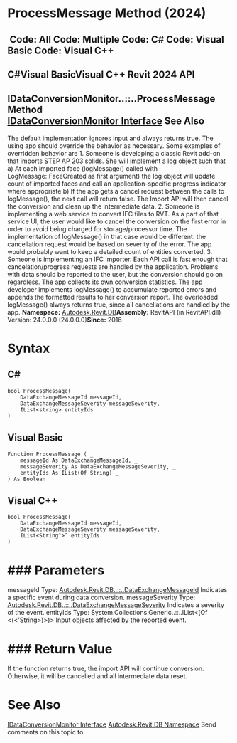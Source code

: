 # ProcessMessage Method (2024)

﻿
 Code: All Code: Multiple Code: C# Code: Visual Basic Code: Visual C++   
---  
C#Visual BasicVisual C++
Revit 2024 API  
---  
IDataConversionMonitor..::..ProcessMessage Method   
[IDataConversionMonitor Interface](7afa9e0c-a245-f215-77fa-9201f25dc6ad.md "IDataConversionMonitor Interface") See Also  
---  
The default implementation ignores input and always returns true. The using app should override the behavior as necessary. Some examples of overridden behavior are 1\. Someone is developing a classic Revit add-on that imports STEP AP 203 solids. She will implement a log object such that a) At each imported face (logMessage() called with LogMessage::FaceCreated as first argument) the log object will update count of imported faces and call an application-specific progress indicator where appropriate b) If the app gets a cancel request between the calls to logMessage(), the next call will return false. The Import API will then cancel the conversion and clean up the intermediate data. 2\. Someone is implementing a web service to convert IFC files to RVT. As a part of that service UI, the user would like to cancel the conversion on the first error in order to avoid being charged for storage/processor time. The implementation of logMessage() in that case would be different: the cancellation request would be based on severity of the error. The app would probably want to keep a detailed count of entities converted. 3\. Someone is implementing an IFC importer. Each API call is fast enough that cancelation/progress requests are handled by the application. Problems with data should be reported to the user, but the conversion should go on regardless. The app collects its own conversion statistics. The app developer implements logMessage() to accumulate reported errors and appends the formatted results to her conversion report. The overloaded logMessage() always returns true, since all cancellations are handled by the app. 
**Namespace:** [Autodesk.Revit.DB](87546ba7-461b-c646-cbb1-2cb8f5bff8b2.md "Autodesk.Revit.DB Namespace")**Assembly:** RevitAPI (in RevitAPI.dll) Version: 24.0.0.0 (24.0.0.0)**Since:** 2016 
# Syntax
C#  
---  
```text
bool ProcessMessage(
	DataExchangeMessageId messageId,
	DataExchangeMessageSeverity messageSeverity,
	IList<string> entityIds
)
```
  
Visual Basic  
---  
```text
Function ProcessMessage ( _
	messageId As DataExchangeMessageId, _
	messageSeverity As DataExchangeMessageSeverity, _
	entityIds As IList(Of String) _
) As Boolean
```
  
Visual C++  
---  
```text
bool ProcessMessage(
	DataExchangeMessageId messageId, 
	DataExchangeMessageSeverity messageSeverity, 
	IList<String^>^ entityIds
)
```
  
# ### Parameters
messageId
    Type: [Autodesk.Revit.DB..::..DataExchangeMessageId](f8f4737f-8c74-7c67-4669-ddddd2ccde1d.md "DataExchangeMessageId Enumeration") Indicates a specific event during data conversion. 
messageSeverity
    Type: [Autodesk.Revit.DB..::..DataExchangeMessageSeverity](58faa4d4-5f07-500e-e6e4-477c4449a0cd.md "DataExchangeMessageSeverity Enumeration") Indicates a severity of the event. 
entityIds
    Type: System.Collections.Generic..::..IList<(Of <(<'String>)>)> Input objects affected by the reported event. 
# ### Return Value
If the function returns true, the import API will continue conversion. Otherwise, it will be cancelled and all intermediate data reset. 
# See Also
[IDataConversionMonitor Interface](7afa9e0c-a245-f215-77fa-9201f25dc6ad.md "IDataConversionMonitor Interface")
[Autodesk.Revit.DB Namespace](87546ba7-461b-c646-cbb1-2cb8f5bff8b2.md "Autodesk.Revit.DB Namespace")
Send comments on this topic to 